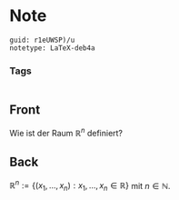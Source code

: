 # Note
```
guid: r1eUWSP)/u
notetype: LaTeX-deb4a
```

### Tags
```
```

## Front
Wie ist der Raum $\mathbb{R}^n$ definiert?

## Back
$\mathbb{R}^{n}:=\left\{\left(x_{1}, \ldots, x_{n}\right): x_{1}, \ldots, x_{n} \in \mathbb{R}\right\}$ mit $n \in \mathbb{N}$.
